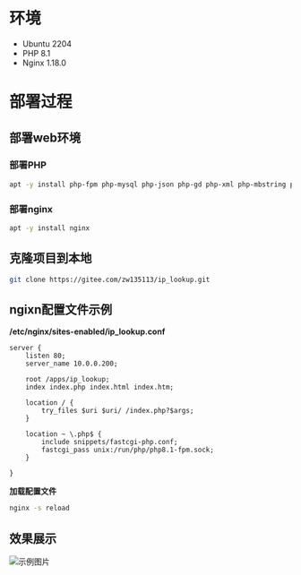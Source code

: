 # 环境

- Ubuntu 2204
- PHP 8.1
- Nginx 1.18.0

# 部署过程

## 部署web环境

### 部署PHP

```bash
apt -y install php-fpm php-mysql php-json php-gd php-xml php-mbstring php-zip php-curl
```

### 部署nginx

```bash
apt -y install nginx
```

## 克隆项目到本地

```bash
git clone https://gitee.com/zw135113/ip_lookup.git
```


## ngixn配置文件示例

**/etc/nginx/sites-enabled/ip_lookup.conf** 

```
server {
    listen 80;
    server_name 10.0.0.200;

    root /apps/ip_lookup;
    index index.php index.html index.htm;

    location / {
        try_files $uri $uri/ /index.php?$args;
    }

    location ~ \.php$ {
        include snippets/fastcgi-php.conf;
        fastcgi_pass unix:/run/php/php8.1-fpm.sock;
    }

}
```

**加载配置文件**

```bash
nginx -s reload
```

## 效果展示

<img src="https://foruda.gitee.com/images/1696992305855207243/f2aa2ccc_9259835.png" alt="示例图片" style="max-width:100%; height:auto;">


